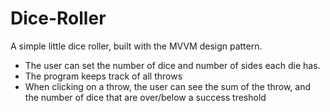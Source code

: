 # Dice-Roller
A simple little dice roller, built with the MVVM design pattern.

- The user can set the number of dice and number of sides each die has. 
- The program keeps track of all throws
- When clicking on a throw, the user can see the sum of the throw, and the number of dice that are over/below a success treshold


